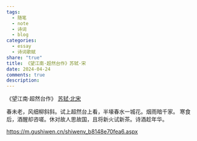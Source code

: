 ```yaml
---
tags:
  - 随笔
  - note
  - 诗词
  - blog
categories:
  - essay
  - 诗词歌赋
share: "true"
title: 《望江南·超然台作》苏轼·宋
date: 2024-04-24
comments: true
description: 
---
```


《望江南·超然台作》
[苏轼·北宋](2%20Aera/人物/古代/苏轼·北宋.md)

春未老，风细柳斜斜。试上超然台上看，半壕春水一城花。烟雨暗千家。
寒食后，酒醒却咨嗟。休对故人思故国，且将新火试新茶。诗酒趁年华。

https://m.gushiwen.cn/shiwenv_b8148e70fea6.aspx
